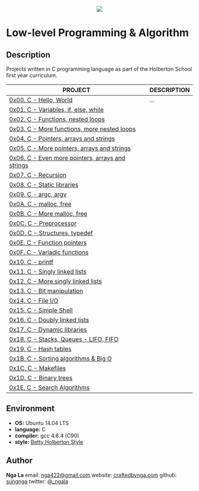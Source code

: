 <p align="center">
  <img src="http://www.holbertonschool.com/holberton-logo.png">
</p>

# Low-level Programming & Algorithm

## Description
Projects written in C programming language as part of the Holberton School first year curriculum.

PROJECT | DESCRIPTION
----|----
[0x00. C - Hello, World](./0x00-hello_world) | ...
[0x01. C - Variables, if, else, while](./0x01-variables_if_else_while) | 
[0x02. C - Functions, nested loops](./0x02-functions_nested_loops) | 
[0x03. C - More functions, more nested loops](./0x03-more_functions_nested_loops) | 
[0x04. C - Pointers, arrays and strings](./0x04-pointers_arrays_strings) | 
[0x05. C - More pointers, arrays and strings](./0x05-pointers_arrays_strings) | 
[0x06. C - Even more pointers, arrays and strings](./0x06-pointers_arrays_strings) |  
[0x07. C - Recursion](./0x07-recursion) | 
[0x08. C - Static libraries](./0x08-static_libraries) | 
[0x09. C - argc, argv](./0x09-argc_argv) | 
[0x0A. C - malloc, free](./0x0A-malloc_free) | 
[0x0B. C - More malloc, free](./0x0B-more_malloc_free) | 
[0x0C. C - Preprocessor](./0x0C-preprocessor) | 
[0x0D. C - Structures, typedef](./0x0D-structures_typedef) | 
[0x0E. C - Function pointers](./0x0E-function_pointers) | 
[0x0F. C - Variadic functions](./0x0F-variadic_functions) | 
[0x10. C - printf](https://github.com/sungnga/printf) | 
[0x11. C - Singly linked lists](./0x11-singly_linked_lists) | 
[0x12. C - More singly linked lists](./0x12-more_singly_linked_lists) | 
[0x13. C - Bit manipulation](./0x13-bit_manipulation) | 
[0x14. C - File I/O ](./0x14-file_io) | 
[0x15. C - Simple Shell](./https://github.com/sungnga/simple_shell) | 
[0x16. C - Doubly linked lists](./0x16-doubly_linked_lists) | 
[0x17. C - Dynamic libraries](./0x17-dynamic_libraries) | 
[0x18. C - Stacks, Queues - LIFO, FIFO](./https://github.com/sungnga/monty) | 
[0x19. C - Hash tables](./0x19-hash_tables) | 
[0x1B. C - Sorting algorithms & Big O](./0x1B-sorting_algorithms) | 
[0x1C. C - Makefiles](./0x1C-makefiles) | 
[0x1D. C - Binary trees](./0x1D-binary_trees) | 
[0x1E. C - Search Algorithms](./0x1E-search_algorithms) | 


## Environment

* __OS:__ Ubuntu 14.04 LTS
* __language:__ C
* __compiler:__ gcc 4.8.4 (C90)
* __style:__ [Betty Holberton Style](https://github.com/holbertonschool/Betty)

## Author

**Nga La**
email: [nga422@gmail.com](nga422@gmail.com)
website: [craftedbynga.com](www.craftedbynga.com)
github: [sungnga](https://github.com/sungnga)
twitter: [@_ngala](https://twitter.com/_ngala)
